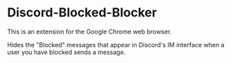 # Discord-Blocked-Blocker

This is an extension for the Google Chrome web browser.

Hides the "Blocked" messages that appear in Discord's IM interface when a user you have blocked sends a message.
